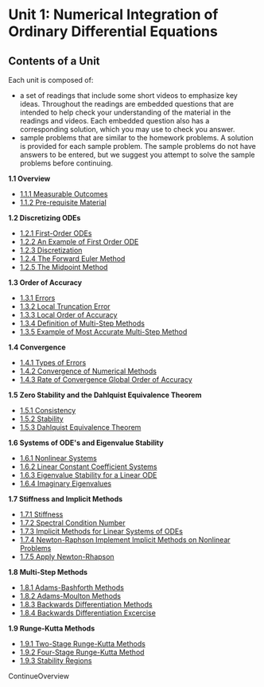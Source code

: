 Unit 1: Numerical Integration of Ordinary Differential Equations
===

Contents of a Unit
------------------

Each unit is composed of:

*   a set of readings that include some short videos to emphasize key ideas. Throughout the readings are embedded questions that are intended to help check your understanding of the material in the readings and videos. Each embedded question also has a corresponding solution, which you may use to check you answer.
*   sample problems that are similar to the homework problems. A solution is provided for each sample problem. The sample problems do not have answers to be entered, but we suggest you attempt to solve the sample problems before continuing.

**1.1 Overview**

*   [1.1.1 Measurable Outcomes](1.1%20Overview.md#111-measurable-outcomes)
*   [1.1.2 Pre-requisite Material](1.1%20Overview.md#112-pre-requisite-material)

**1.2 Discretizing ODEs**

*   [1.2.1 First-Order ODEs](../../contents/numerical-integration-of-ordinary-differential-equations/discretizing-odes/index.htm)
*   [1.2.2 An Example of First Order ODE](../../contents/numerical-integration-of-ordinary-differential-equations/discretizing-odes/1690r-an-example-of-first-order-ode/index.htm)
*   [1.2.3 Discretization](../../contents/numerical-integration-of-ordinary-differential-equations/discretizing-odes/1690r-discretization/index.htm)
*   [1.2.4 The Forward Euler Method](../../contents/numerical-integration-of-ordinary-differential-equations/discretizing-odes/1690r-the-forward-euler-method/index.htm)
*   [1.2.5 The Midpoint Method](../../contents/numerical-integration-of-ordinary-differential-equations/discretizing-odes/1690r-the-midpoint-method/index.htm)

**1.3 Order of Accuracy**

*   [1.3.1 Errors](../../contents/numerical-integration-of-ordinary-differential-equations/order-of-accuracy/index.htm)
*   [1.3.2 Local Truncation Error](../../contents/numerical-integration-of-ordinary-differential-equations/order-of-accuracy/1690r-local-truncation-error/index.htm)
*   [1.3.3 Local Order of Accuracy](../../contents/numerical-integration-of-ordinary-differential-equations/order-of-accuracy/1690r-local-order-of-accuracy/index.htm)
*   [1.3.4 Definition of Multi-Step Methods](../../contents/numerical-integration-of-ordinary-differential-equations/order-of-accuracy/1690r-definition-of-multi-step-methods/index.htm)
*   [1.3.5 Example of Most Accurate Multi-Step Method](../../contents/numerical-integration-of-ordinary-differential-equations/order-of-accuracy/1690r-example-of-most-accurate-multi-step-method/index.htm)

**1.4 Convergence**

*   [1.4.1 Types of Errors](../../contents/numerical-integration-of-ordinary-differential-equations/convergence/index.htm)
*   [1.4.2 Convergence of Numerical Methods](../../contents/numerical-integration-of-ordinary-differential-equations/convergence/1690r-convergence-of-numerical-methods/index.htm)
*   [1.4.3 Rate of Convergence Global Order of Accuracy](../../contents/numerical-integration-of-ordinary-differential-equations/convergence/1690r-rate-of-convergence--global-order-of-accuracy-/index.htm)

**1.5 Zero Stability and the Dahlquist Equivalence Theorem**

*   [1.5.1 Consistency](../../contents/numerical-integration-of-ordinary-differential-equations/zero-stability-and-the-dahlquist-equivalence-theorem/index.htm)
*   [1.5.2 Stability](../../contents/numerical-integration-of-ordinary-differential-equations/zero-stability-and-the-dahlquist-equivalence-theorem/1690r-stability/index.htm)
*   [1.5.3 Dahlquist Equivalence Theorem](../../contents/numerical-integration-of-ordinary-differential-equations/zero-stability-and-the-dahlquist-equivalence-theorem/1690r-dahlquist-equivalence-theorem/index.htm)

**1.6 Systems of ODE's and Eigenvalue Stability**

*   [1.6.1 Nonlinear Systems](../../contents/numerical-integration-of-ordinary-differential-equations/systems-of-odes-and-eigenvalue-stability/index.htm)
*   [1.6.2 Linear Constant Coefficient Systems](../../contents/numerical-integration-of-ordinary-differential-equations/systems-of-odes-and-eigenvalue-stability/1690r-linear-constant-coefficient-systems/index.htm)
*   [1.6.3 Eigenvalue Stability for a Linear ODE](../../contents/numerical-integration-of-ordinary-differential-equations/systems-of-odes-and-eigenvalue-stability/1690r-eigenvalue-stability-for-a-linear-ode/index.htm)
*   [1.6.4 Imaginary Eigenvalues](../../contents/numerical-integration-of-ordinary-differential-equations/systems-of-odes-and-eigenvalue-stability/1690r-imaginary-eigenvalues/index.htm)

**1.7 Stiffness and Implicit Methods**

*   [1.7.1 Stiffness](../../contents/numerical-integration-of-ordinary-differential-equations/stiffness-and-implicit-methods/index.htm)
*   [1.7.2 Spectral Condition Number](../../contents/numerical-integration-of-ordinary-differential-equations/stiffness-and-implicit-methods/1690r-spectral-condition-number/index.htm)
*   [1.7.3 Implicit Methods for Linear Systems of ODEs](../../contents/numerical-integration-of-ordinary-differential-equations/stiffness-and-implicit-methods/1690r-implicit-methods-for-linear-systems-of-odes/index.htm)
*   [1.7.4 Newton-Raphson Implement Implicit Methods on Nonlinear Problems](../../contents/numerical-integration-of-ordinary-differential-equations/stiffness-and-implicit-methods/1690r-newton-raphson-implement-implicit-methods-on-nonlinear-problems/index.htm)
*   [1.7.5 Apply Newton-Rhapson](../../contents/numerical-integration-of-ordinary-differential-equations/stiffness-and-implicit-methods/1690r-apply-newton-rhapson/index.htm)

**1.8 Multi-Step Methods**

*   [1.8.1 Adams-Bashforth Methods](../../contents/numerical-integration-of-ordinary-differential-equations/multi-step-methods/index.htm)
*   [1.8.2 Adams-Moulton Methods](../../contents/numerical-integration-of-ordinary-differential-equations/multi-step-methods/1690r-adams-moulton-methods/index.htm)
*   [1.8.3 Backwards Differentiation Methods](../../contents/numerical-integration-of-ordinary-differential-equations/multi-step-methods/1690r-backwards-differentiation-methods/index.htm)
*   [1.8.4 Backwards Differentiation Excercise](../../contents/numerical-integration-of-ordinary-differential-equations/multi-step-methods/1690r-backwards-differentiation-excercise/index.htm)

**1.9 Runge-Kutta Methods**

*   [1.9.1 Two-Stage Runge-Kutta Methods](../../contents/numerical-integration-of-ordinary-differential-equations/runge-kutta-methods/index.htm)
*   [1.9.2 Four-Stage Runge-Kutta Method](../../contents/numerical-integration-of-ordinary-differential-equations/runge-kutta-methods/1690r-four-stage-runge-kutta-method/index.htm)
*   [1.9.3 Stability Regions](../../contents/numerical-integration-of-ordinary-differential-equations/runge-kutta-methods/1690r-stability-regions/index.htm)

ContinueOverview